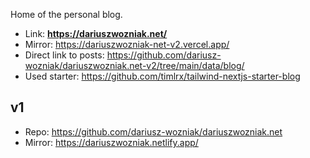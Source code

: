 Home of the personal blog.

* Link: **https://dariuszwozniak.net/**
* Mirror: https://dariuszwozniak-net-v2.vercel.app/
* Direct link to posts: https://github.com/dariusz-wozniak/dariuszwozniak.net-v2/tree/main/data/blog/
* Used starter: https://github.com/timlrx/tailwind-nextjs-starter-blog

## v1
* Repo: https://github.com/dariusz-wozniak/dariuszwozniak.net
* Mirror: https://dariuszwozniak.netlify.app/
